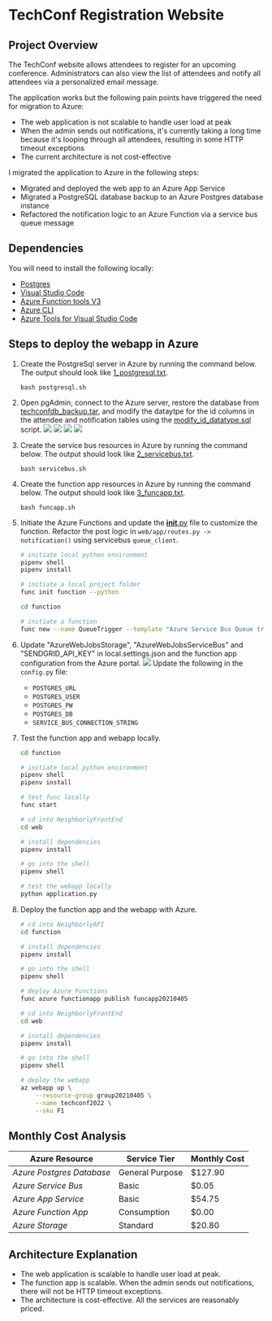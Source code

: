 # TechConf Registration Website

## Project Overview
The TechConf website allows attendees to register for an upcoming conference. Administrators can also view the list of attendees and notify all attendees via a personalized email message.

The application works but the following pain points have triggered the need for migration to Azure:
 - The web application is not scalable to handle user load at peak
 - When the admin sends out notifications, it's currently taking a long time because it's looping through all attendees, resulting in some HTTP timeout exceptions
 - The current architecture is not cost-effective 

I migrated the application to Azure in the following steps: 
- Migrated and deployed the web app to an Azure App Service
- Migrated a PostgreSQL database backup to an Azure Postgres database instance
- Refactored the notification logic to an Azure Function via a service bus queue message

## Dependencies

You will need to install the following locally:
- [Postgres](https://www.postgresql.org/download/)
- [Visual Studio Code](https://code.visualstudio.com/download)
- [Azure Function tools V3](https://docs.microsoft.com/en-us/azure/azure-functions/functions-run-local?tabs=windows%2Ccsharp%2Cbash#install-the-azure-functions-core-tools)
- [Azure CLI](https://docs.microsoft.com/en-us/cli/azure/install-azure-cli?view=azure-cli-latest)
- [Azure Tools for Visual Studio Code](https://marketplace.visualstudio.com/items?itemName=ms-vscode.vscode-node-azure-pack)

## Steps to deploy the webapp in Azure

1. Create the PostgreSql server in Azure by running the command below. The output should look like [1_postgresql.txt](https://github.com/iDataist/Migrate-Tech-Conference-App-to-Azure/blob/main/output/1_postgresql.txt). 
    ```
    bash postgresql.sh
    ```
2. Open pgAdmin, connect to the Azure server, restore the database from [techconfdb_backup.tar](https://github.com/iDataist/Migrate-Tech-Conference-App-to-Azure/blob/main/data/techconfdb_backup.tar), and modify the dataytpe for the id columns in the attendee and notification tables using the [modify_id_datatype.sql](https://github.com/iDataist/Migrate-Tech-Conference-App-to-Azure/blob/main/data/modify_id_datatype.sql) script. 
    ![](output/add_azure_server_1.png)
    ![](output/add_azure_server_2.png)
    ![](output/restore.png)
    ![](output/modify_id.png)
3. Create the service bus resources in Azure by running the command below. The output should look like [2_servicebus.txt](https://github.com/iDataist/Migrate-Tech-Conference-App-to-Azure/blob/main/output/2_servicebus.txt). 
    ```
    bash servicebus.sh
    ```
4. Create the function app resources in Azure by running the command below. The output should look like [3_funcapp.txt](https://github.com/iDataist/Migrate-Tech-Conference-App-to-Azure/blob/main/output/3_funcapp.txt). 
    ```
    bash funcapp.sh
    ```
5. Initiate the Azure Functions and update the [__init__.py](https://github.com/iDataist/Migrate-Tech-Conference-App-to-Azure/blob/main/function/QueueTrigger/__init__.py) file to customize the function. Refactor the post logic in `web/app/routes.py -> notification()` using servicebus `queue_client`.  

   ```bash
   # initiate local python environment
   pipenv shell
   pipenv install

   # initiate a local project folder
   func init function --python

   cd function

   # initiate a function
   func new --name QueueTrigger --template "Azure Service Bus Queue trigger" --language python
   ``` 
6. Update "AzureWebJobsStorage", "AzureWebJobsServiceBus" and "SENDGRID_API_KEY" in local.settings.json and the function app configuration from the Azure portal. 
    ![](output/funcapp_config.png)
    Update the following in the `config.py` file: 
      - `POSTGRES_URL`
      - `POSTGRES_USER`
      - `POSTGRES_PW`
      - `POSTGRES_DB`
      - `SERVICE_BUS_CONNECTION_STRING`
7. Test the function app and webapp locally.
   ```bash
   cd function

   # initiate local python environment
   pipenv shell
   pipenv install

   # test func locally
   func start
   ``` 
    ```bash
    # cd into NeighborlyFrontEnd
    cd web

    # install dependencies
    pipenv install

    # go into the shell
    pipenv shell

    # test the webapp locally
    python application.py   
    ```
8. Deploy the function app and the webapp with Azure.
    ```bash
    # cd into NeighborlyAPI
    cd function

    # install dependencies
    pipenv install

    # go into the shell
    pipenv shell

    # deploy Azure Functions
    func azure functionapp publish funcapp20210405
    ```
    ```bash
    # cd into NeighborlyFrontEnd
    cd web

    # install dependencies
    pipenv install

    # go into the shell
    pipenv shell

    # deploy the webapp 
    az webapp up \
        --resource-group group20210405 \
        --name techconf2022 \
        --sku F1 
    ```

## Monthly Cost Analysis

| Azure Resource | Service Tier | Monthly Cost |
| ------------ | ------------ | ------------ |
| *Azure Postgres Database* | General Purpose | $127.90       |
| *Azure Service Bus*   |   Basic      |     $0.05         |
| *Azure App Service*   |   Basic      |       $54.75       |
| *Azure Function App*   |   Consumption   |    $0.00         |
| *Azure Storage*   |   Standard      |       $20.80       |
## Architecture Explanation
 - The web application is scalable to handle user load at peak.
 - The function app is scalable. When the admin sends out notifications, there will not be HTTP timeout exceptions. 
 - The architecture is cost-effective. All the services are reasonably priced.